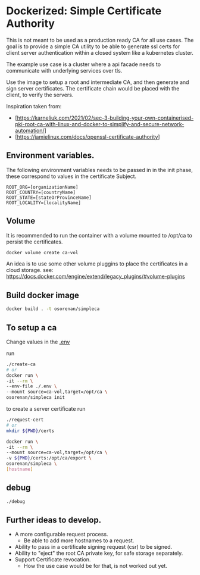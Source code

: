 # Dockerized: Simple Certificate Authority

This is not meant to be used as a production ready CA for all use cases.
The goal is to provide a simple CA utility to be able to generate ssl certs for client server authentication within a closed system like a kubernetes cluster.

The example use case is a cluster where a api facade needs to communicate with underlying services over tls.

Use the image to setup a root and intermediate CA, and then generate and sign server certificates.
The certificate chain would be placed with the client, to verify the servers.

Inspiration taken from: 
- [https://karneliuk.com/2021/02/sec-3-building-your-own-containerised-pki-root-ca-with-linux-and-docker-to-simplify-and-secure-network-automation/]
- [https://jamielinux.com/docs/openssl-certificate-authority]

## Environment variables.
The following environment variables needs to be passed in in the init phase, these correspond to values in the certificate Subject.
```
ROOT_ORG=[organizationName]
ROOT_COUNTRY=[countryName]
ROOT_STATE=[stateOrProvinceName]
ROOT_LOCALITY=[localityName]
```
## Volume
It is recommended to run the container with a volume mounted to /opt/ca to persist the certificates.
```bash
docker volume create ca-vol
```
An idea is to use some other volume pluggins to place the certificates in a cloud storage.
see: https://docs.docker.com/engine/extend/legacy_plugins/#volume-plugins

## Build docker image
```bash
docker build . -t osorenan/simpleca
```
## To setup a ca
Change values in the [.env](./.env)

run
```bash
./create-ca
# or
docker run \
-it --rm \
--env-file ./.env \
--mount source=ca-vol,target=/opt/ca \
osorenan/simpleca init
```

to create a server certificate run
```bash
./request-cert
# or 
mkdir ${PWD}/certs

docker run \
-it --rm \
--mount source=ca-vol,target=/opt/ca \
-v ${PWD}/certs:/opt/ca/export \
osorenan/simpleca \
[hostname]

```
## debug
```bash
./debug
```

## Further ideas to develop.

- A more configurable request process.
    - Be able to add more hostnames to a request. 
- Ability to pass in a certificate signing request (csr) to be signed.
- Ability to "eject" the root CA private key, for safe storage separately.
- Support Certificate revocation.
    - How the use case would be for that, is not worked out yet.